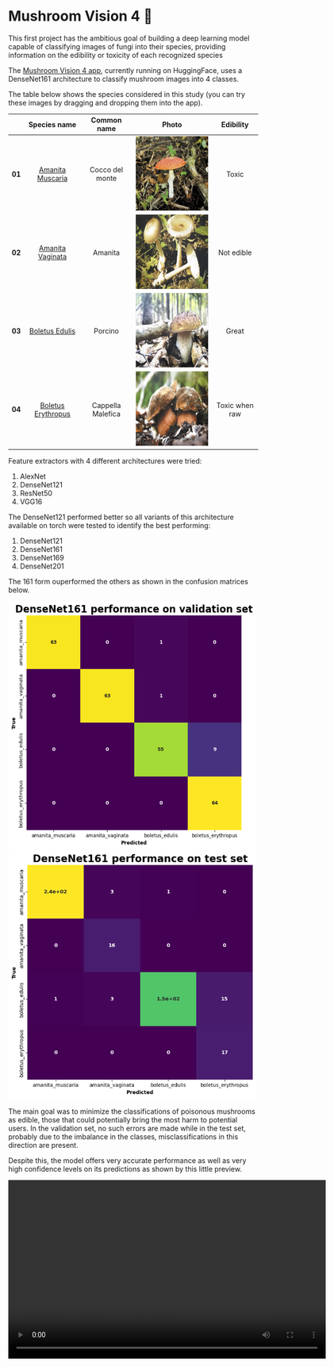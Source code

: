 # Mushroom Vision 4 🍄

This first project has the ambitious goal of building a deep learning model capable of classifying images of fungi into their species, providing information on the edibility or toxicity of each recognized species

The [Mushroom Vision 4 app](https://huggingface.co/spaces/simo98/MushroomVision4), currently running on HuggingFace, uses a DenseNet161 architecture to classify mushroom images into 4 classes.

The table below shows the species considered in this study (you can try these images by dragging and dropping them into the app).

|| **Species name** | **Common name** | **Photo** | **Edibility** |
|:----:|:----------------:|:---------------:|:-------------:|:-------------:|
|**01**| [Amanita Muscaria](https://wikipedia.org/wiki/Amanita_muscaria) | Cocco del monte | <img src="/Species/02_AmanitaMuscaria.jpg" alt="Cocco" width="250" height="150" /> | Toxic |
|**02**| [Amanita Vaginata](https://wikipedia.org/wiki/Amanita_vaginata) | Amanita| <img src="/Species/03_AmanitaVaginata.jpg" alt="Cocco" width="250" height="150" /> | Not edible |
|**03**| [Boletus Edulis](https://wikipedia.org/wiki/Boletus_edulis) | Porcino | <img src="/Species/07_BoletusEdulis.jpg" alt="Cocco" width="250" height="150" /> | Great |
|**04**| [Boletus Erythropus](https://it.wikipedia.org/wiki/Neoboletus_erythropus) | Cappella Malefica | <img src="/Species/08_BoletusErythropus.jpg" alt="Cocco" width="250" height="150" /> | Toxic when raw |

Feature extractors with 4 different architectures were tried:
1. AlexNet
2. DenseNet121
3. ResNet50
4. VGG16

The DenseNet121 performed better so all variants of this architecture available on torch were tested to identify the best performing:
1. DenseNet121
2. DenseNet161
3. DenseNet169
4. DenseNet201

The 161 form ouperformed the others as shown in the confusion matrices below.

<img src="Confusion_matrices/Deense161MV4_validation.png" alt="Validation CM" width="500" height="500" /> <img src="Confusion_matrices/Deense161MV4_test.png" alt="Test CM" width="500" height="500" />

The main goal was to minimize the classifications of poisonous mushrooms as edible, those that could potentially bring the most harm to potential users. In the validation set, no such errors are made while in the test set, probably due to the imbalance in the classes, misclassifications in this direction are present.

Despite this, the model offers very accurate performance as well as very high confidence levels on its predictions as shown by this little preview.

<video width="640" height="360" controls>
  <source src="MV4_demo.mp4" type="video/mp4">
  Il tuo browser non supporta il tag video.
</video>

